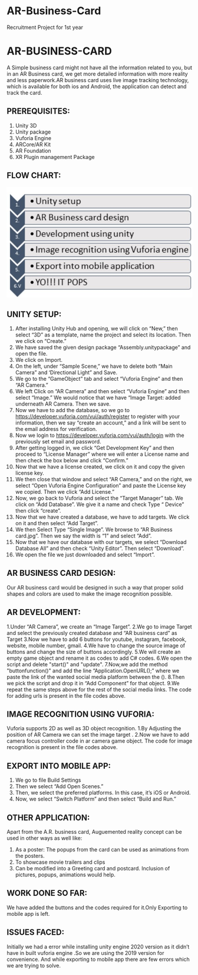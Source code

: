 # AR-Business-Card
Recruitment Project for 1st year
# AR-BUSINESS-CARD
A Simple business card might not have all the information related to you, but in an AR Business card, we get more detailed information with more reality and less paperwork.AR business card uses live image tracking technology, which is available for both ios and Android, the application can detect and track the card.

## PREREQUISITES:
1. Unity 3D
2. Unity package
3. Vuforia Engine
4. ARCore/AR Kit
5. AR Foundation
6. XR Plugin management Package

## FLOW CHART:
![](Flowchart.jpeg)
                          
## UNITY SETUP:
1. After installing Unity Hub and opening, we will click on “New,” then select “3D” as a template, name the project and select its location. Then we click on “Create.”
2. We have saved the given design package “Assembly.unitypackage” and open the file.
3. We click on Import.
4. On the left, under “Sample Scene,” we have to delete both “Main Camera” and ‘Directional Light” and Save.
5. We go to the “GameObject” tab and select “Vuforia Engine” and then “AR Camera.”
6. We left Click on “AR Camera” and then select “Vuforia Engine” and then select “Image.” We would notice that we have “Image Target: added underneath AR Camera. Then we save.
7. Now we have to add the database, so we go to https://developer.vuforia.com/vui/auth/register to register with your information, then we say “create an account,” and a link will be sent to the email address for verification. 
8. Now we login to https://developer.vuforia.com/vui/auth/login with the previously set email and password.
9. After getting logged in, we click “Get Development Key” and then proceed to “License Manager” where we will enter a License name and then check the box below and click “Confirm.”
10. Now that we have a license created, we click on it and copy the given license key.
11. We then close that window and select “AR Camera,” and on the right, we select “Open Vuforia Engine Configuration” and paste the License key we copied. Then we click “Add License.”
12. Now, we go back to Vuforia and select the “Target Manager” tab. We click on “Add Database”. We give it a name and check Type “ Device” then click “create”.
13. Now that we have created a database, we have to add targets. We click on it and then select “Add Target”.
14. We then Select Type “Single Image”. We browse to “AR Business card.jpg”. Then we say the width is “1” and select “Add”.
15. Now that we have our database with our targets, we select “Download Database All” and then check “Unity Editor”. Then select “Download”.
16. We open the file we just downloaded and select “Import”.



## AR BUSINESS CARD DESIGN:  
Our AR business card would be designed in such a way that proper solid shapes and colors are used to make the image recognition possible. 
## AR DEVELOPMENT:
1.Under “AR Camera”, we create an “Image Target”.
2.We go to image Target and select the previously created database and “AR business card” as Target
3.Now we have to add 6 buttons for youtube, instagram, facebook, website, mobile number, gmail.
4.We have to change the source image of buttons and change the size of buttons accordingly.
5.We will create an empty game object and rename it as codes to add C# codes.
6.We open the script and delete "start()" and "update".
7.Now,we add the method "buttonfunction()" and add the line  “Application.OpenURL();” where we paste the link of the wanted social media platform between the ().
8.Then we pick the script and drop it in “Add Component” for that object.
9.We repeat the same steps above for the rest of the social media links.
The code for adding urls is present in the file codes above.

 
## IMAGE RECOGNITION USING VUFORIA:
Vuforia supports 2D as well as 3D object recognition.
1.By Adjusting the position of AR Camera we can set the image target .
2.Now we have to add camera focus controller code in ar camera game object.
The code for image recognition is present in the file codes above.

## EXPORT INTO MOBILE APP:
1. We go to file  Build Settings
2. Then we select “Add Open Scenes.”
3. Then, we select the preferred platforms. In this case, it’s iOS or Android.
4. Now, we select “Switch Platform” and then select “Build and Run.”

## OTHER APPLICATION:
Apart from the A.R. business card, Auguemented reality concept can be used in other ways as well like:
1. As a poster: The popups from the card can be used as animations from the posters.
2. To showcase movie trailers and clips 
3. Can be modified into a Greeting card and postcard. Inclusion of pictures, popups, animations would help.
## WORK DONE SO FAR:
We have added the buttons and the codes required for it.Only Exporting to mobile app is left.
## ISSUES FACED:
Initially we had a error while installing unity engine 2020 version as it didn’t have in built vuforia engine .So we are using the 2019 version for convenience.
And while exporting to mobile app there are few errors which we are trying to solve.
